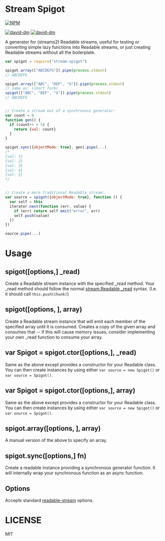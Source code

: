 Stream Spigot
=============

[![NPM](https://nodei.co/npm/stream-spigot.png)](https://nodei.co/npm/stream-spigot/)

[![david-dm](https://david-dm.org/brycebaril/node-stream-spigot.png)](https://david-dm.org/brycebaril/node-stream-spigot/)
[![david-dm](https://david-dm.org/brycebaril/node-stream-spigot/dev-status.png)](https://david-dm.org/brycebaril/node-stream-spigot#info=devDependencies/)


A generator for (streams2) Readable streams, useful for testing or converting simple lazy functions into Readable streams, or just creating Readable streams without all the boilerplate.

```javascript
var spigot = require("stream-spigot")

spigot.array(["ABCDEFG"]).pipe(process.stdout)
// ABCDEFG

spigot.array(["ABC", "DEF", "G"]).pipe(process.stdout)
// same as: (short form)
spigot(["ABC", "DEF", "G"]).pipe(process.stdout)
// ABCDEFG


// Create a stream out of a synchronous generator:
var count = 0
function gen() {
  if (count++ < 5) {
    return {val: count}
  }
}

spigot.sync({objectMode: true}, gen).pipe(...)
/*
{val: 1}
{val: 2}
{val: 3}
{val: 4}
{val: 5}
*/


// Create a more traditional Readable stream:
var source = spigot({objectMode: true}, function () {
  var self = this
  iterator.next(function (err, value) {
    if (err) return self.emit("error", err)
    self.push(value)
  })
})

source.pipe(...)

```

Usage
=====

spigot([options,] _read)
---

Create a Readable stream instance with the specified _read method. Your _read method should follow the normal [stream.Readable _read](http://nodejs.org/api/stream.html#stream_readable_read_size_1) syntax. (I.e. it should call `this.push(chunk)`)

spigot([options, ], array)
---

Create a Readable stream instance that will emit each member of the specified array until it is consumed. Creates a copy of the given array and consumes that -- if this will cause memory issues, consider implementing your own _read function to consume your array.

var Spigot = spigot.ctor([options,], _read)
---

Same as the above except provides a constructor for your Readable class. You can then create instances by using either `var source = new Spigot()` or `var source = Spigot()`.

var Spigot = spigot.ctor([options,], array)
---

Same as the above except provides a constructor for your Readable class. You can then create instances by using either `var source = new Spigot()` or `var source = Spigot()`.

spigot.array([options, ], array)
---

A manual version of the above to specify an array.


spigot.sync([options,] fn)
------------------------

Create a readable instance providing a synchronous generator function. It will internally wrap your synchronous function as an async function.

Options
-------

Accepts standard [readable-stream](http://npmjs.org/api/stream.html) options.

LICENSE
=======

MIT
